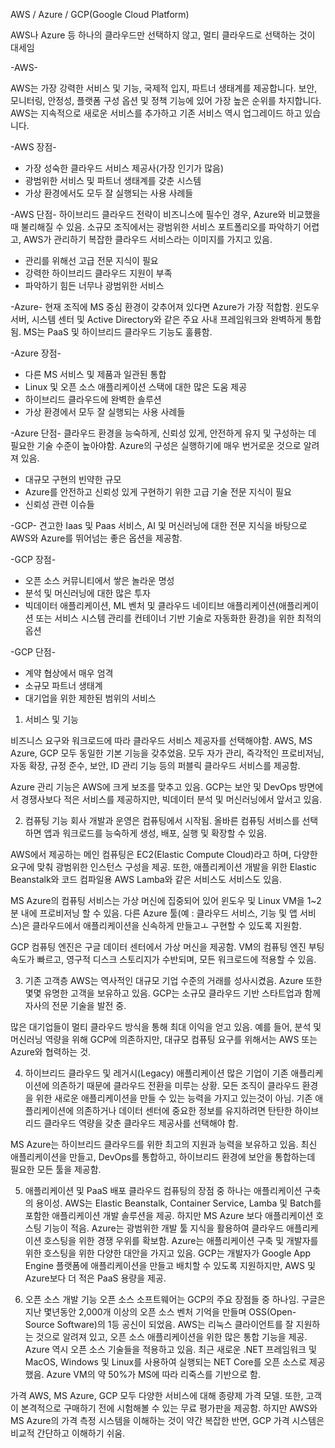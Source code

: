 AWS / Azure / GCP(Google Cloud Platform)

AWS나 Azure 등 하나의 클라우드만 선택하지 않고, 멀티 클라우드로 선택하는 것이 대세임


-AWS-

AWS는 가장 강력한 서비스 및 기능, 국제적 입지, 파트너 생태계를 제공합니다.
보안, 모니터링, 안정성, 플랫폼 구성 옵션 및 정책 기능에 있어 가장 높은 순위를 차지합니다.
AWS는 지속적으로 새로운 서비스를 추가하고 기존 서비스 역시 업그레이드 하고 있습니다.

-AWS 장점-
- 가장 성숙한 클라우드 서비스 제공사(가장 인기가 많음)
- 광범위한 서비스 및 파트너 생태계를 갖춘 시스템
- 가상 환경에서도 모두 잘 실행되는 사용 사례들

-AWS 단점-
하이브리드 클라우드 전략이 비즈니스에 필수인 경우, Azure와 비교했을 때 불리해질 수 있음.
소규모 조직에서는 광범위한 서비스 포트폴리오를 파악하기 어렵고, AWS가 관리하기 복잡한 클라우드 서비스라는 이미지를 가지고 있음.

- 관리를 위해선 고급 전문 지식이 필요
- 강력한 하이브리드 클라우드 지원이 부족
- 파악하기 힘든 너무나 광범위한 서비스

-Azure-
현재 조직에 MS 중심 환경이 갖추어져 있다면 Azure가 가장 적합함.
윈도우 서버, 시스템 센터 및 Active Directory와 같은 주요 사내 프레임워크와 완벽하게 통합됨.
MS는 PaaS 및 하이브리드 클라우드 기능도 훌륭함.

-Azure 장점-
- 다른 MS 서비스 및 제품과 일관된 통합
- Linux 및 오픈 소스 애플리케이션 스택에 대한 많은 도움 제공
- 하이브리드 클라우드에 완벽한 솔루션
- 가상 환경에서 모두 잘 실행되는 사용 사례들

-Azure 단점-
클라우드 환경을 능숙하게, 신뢰성 있게, 안전하게 유지 및 구성하는 데 필요한 기술 수준이 높아야함.
Azure의 구성은 실행하기에 매우 번거로운 것으로 알려져 있음.

- 대규모 구현의 빈약한 규모
- Azure를 안전하고 신뢰성 있게 구현하기 위한 고급 기술 전문 지식이 필요
- 신뢰성 관련 이슈들

-GCP-
견고한 Iaas 및 Paas 서비스, AI 및 머신러닝에 대한 전문 지식을 바탕으로 AWS와 Azure를 뛰어넘는 좋은 옵션을 제공함.

-GCP 장점-
- 오픈 소스 커뮤니티에서 쌓은 놀라운 명성
- 분석 및 머신러닝에 대한 많은 투자
- 빅데이터 애플리케이션, ML 벤처 및 클라우드 네이티브 애플리케이션(애플리케이션 또는 서비스 시스템 관리를 컨테이너 기반 기술로 자동화한 환경)을 위한 최적의 옵션

-GCP 단점-
- 계약 협상에서 매우 엄격
- 소규모 파트너 생태계
- 대기업을 위한 제한된 범위의 서비스

1. 서비스 및 기능

비즈니스 요구와 워크로드에 따라 클라우드 서비스 제공자를 선택해야함.
AWS, MS Azure, GCP 모두 동일한 기본 기능을 갖추었음.
모두 자가 관리, 즉각적인 프로비저님, 자동 확장, 규정 준수, 보안, ID 관리 기능 등의 퍼블릭 클라우드 서비스를 제공함.

Azure 관리 기능은 AWS에 크게 보조를 맞추고 있음.
GCP는 보안 및 DevOps 방면에서 경쟁사보다 적은 서비스를 제공하지만, 빅데이터 분석 및 머신러닝에서 앞서고 있음.

2. 컴퓨팅 기능
   회사 개발과 운영은 컴퓨팅에서 시작됨. 올바른 컴퓨팅 서비스를 선택하면 앱과 워크로드를 능숙하게 생성, 배포, 실행 및 확장할 수 있음.

AWS에서 제공하는 메인 컴퓨팅은 EC2(Elastic Compute Cloud)라고 하며, 다양한 요구에 맞춰 광범위한 인스턴스 구성을 제공. 또한, 애플리케이션 개발을 위한 Elastic Beanstalk와 코드 컴파일용 AWS Lamba와 같은 서비스도 서비스도 있음.

MS Azure의 컴퓨팅 서비스는 가상 머신에 집중되어 있어 윈도우 및 Linux VM을 1~2분 내에 프로비저닝 할 수 있음. 다른 Azure 툴(예 : 클라우드 서비스, 기능 및 앱 서비스)은 클라우드에서 애플리케이션을 신속하게 만들고ㅗ 구현할 수 있도록 지원함.

GCP 컴퓨팅 엔진은 구글 데이터 센터에서 가상 머신을 제공함. VM의 컴퓨팅 엔진 부팅 속도가 빠르고, 영구적 디스크 스토리지가 수반되며, 모든 워크로드에 적용할 수 있음.

3. 기존 고객층
   AWS는 역사적인 대규모 기업 수준의 거래를 성사시켰음.
   Azure 또한 몇몇 유명한 고객을 보유하고 있음.
   GCP는 소규모 클라우드 기반 스타트업과 함께 자사의 전문 기술을 발전 중.

많은 대기업들이 멀티 클라우드 방식을 통해 최대 이익을 얻고 있음.
예를 들어, 분석 및 머신러닝 역량을 위해 GCP에 의존하지만, 대규모 컴퓨팅 요구를 위해서는 AWS 또는 Azure와 협력하는 것.

4. 하이브리드 클라우드 및 레거시(Legacy) 애플리케이션
   많은 기업이 기존 애플리케이션에 의존하기 때문에 클라우드 전환을 미루는 상황.
   모든 조직이 클라우드 환경을 위한 새로운 애플리케이션을 만들 수 있는 능력을 가지고 있는것이 아님.
   기존 애플리케이션에 의존하거나 데이터 센터에 중요한 정보를 유지하려면 탄탄한 하이브리드 클라우드 역량을 갖춘 클라우드 제공사를 선택해야 함.

MS Azure는 하이브리드 클라우드를 위한 최고의 지원과 능력을 보유하고 있음. 최신 애플리케이션을 만들고, DevOps를 통합하고, 하이브리드 환경에 보안을 통합하는데 필요한 모든 툴을 제공함.

5. 애플리케이션 및 PaaS 배포
   클라우드 컴퓨팅의 장점 중 하나는 애플리케이션 구축의 용이성.
   AWS는 Elastic Beanstalk, Container Service, Lamba 및 Batch를 포함한 애플리케이션 개발 솔루션을 제공. 하지만 MS Azure 보다 애플리케이션 호스팅 기능이 적음. Azure는 광범위한 개발 툴 지식을 활용하여 클라우드 애플리케이션 호스팅을 위한 경쟁 우위를 확보함.
   Azure는 애플리케이션 구축 및 개발자를 위한 호스팅을 위한 다양한 대안을 가지고 있음.
   GCP는 개발자가 Google App Engine 플랫폼에 애플리케이션을 만들고 배치할 수 있도록 지원하지만, AWS 및 Azure보다 더 적은 PaaS 용량을 제공.

6. 오픈 소스 개발 기능
   오픈 소스 소프트웨어는 GCP의 주요 장점들 중 하나임. 구글은 지난 몇년동안 2,000개 이상의 오픈 소스 벤처 기억을 만들며 OSS(Open-Source Software)의 1등 공신이 되었음.
   AWS는 리눅스 클라이언트를 잘 지원하는 것으로 알려져 있고, 오픈 소스 애플리케이션을 위한 많은 통합 기능을 제공.
   Azure 역시 오픈 소스 기술들을 적용하고 있음. 최근 새로운 .NET 프레임워크 및 MacOS, Windows 및 Linux를 사용하여 실행되는 NET Core를 오픈 소스로 제공했음. Azure VM의 약 50%가 MS에 따라 리죽스를 기반으로 함.

가격
AWS, MS Azure, GCP 모두 다양한 서비스에 대해 종량제 가격 모델. 또한, 고객이 본격적으로 구매하기 전에 시험해볼 수 있는 무료 평가판을 제공함. 하지만 AWS와 MS Azure의 가격 측정 시스템을 이해하는 것이 약간 복잡한 반면, GCP 가격 시스템은 비교적 간단하고 이해하기 쉬움.